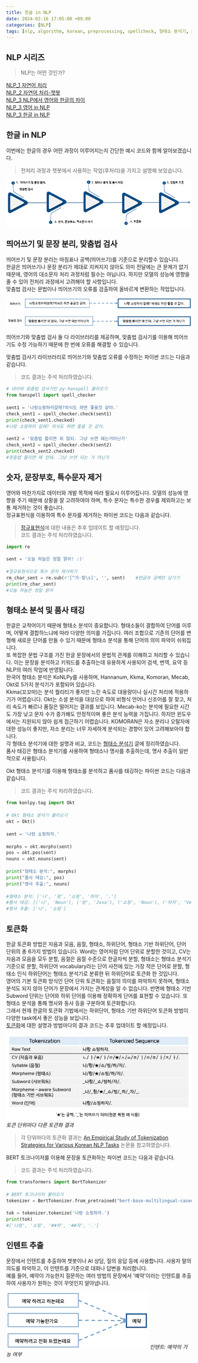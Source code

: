 ```yaml
---
title: 한글 in NLP
date: 2024-02-16 17:05:00 +09:00
categories: [NLP]
tags: [nlp, algorithm, korean, preprocessing, spellcheck, 형태소 분석기, pos tagging, tokenization, intent, 자연어처리]
---
```


## NLP 시리즈
> NLP는 어떤 것인가?

[NLP_1 자연어 처리](https://minjung405.github.io/posts/%EC%9E%90%EC%97%B0%EC%96%B4-%EC%B2%98%EB%A6%AC/)\
[NLP_2 자연어 처리-챗봇](https://minjung405.github.io/posts/%EC%9E%90%EC%97%B0%EC%96%B4-%EC%B2%98%EB%A6%AC-%EC%B1%97%EB%B4%87/)\
[NLP_3 NLP에서 영어와 한글의 차이](https://minjung405.github.io/posts/NLP-%EC%98%81%EC%96%B4%EC%99%80-%ED%95%9C%EA%B8%80-%EC%B0%A8%EC%9D%B4/)\
[NLP_3 영어 in NLP](https://minjung405.github.io/posts/%EC%98%81%EC%96%B4-in-NLP/)\
[NLP_3 한글 in NLP]()

## 한글 in NLP
이번에는 한글의 경우 어떤 과정이 이루어지는지 간단한 예시 코드와 함께 알아보겠습니다.
> 전처리 과정과 챗봇에서 사용하는 작업(후처리)을 가지고 설명해 보았습니다.

![ko_course](/assets/img/post_image/2024.02.16/ko_course.png)


## 띄어쓰기 및 문장 분리, 맞춤법 검사
띄어쓰기 및 문장 분리는 마침표나 공백(띄어쓰기)를 기준으로 분리할수 있습니다.\
한글은 띄어쓰기나 문장 분리가 제대로 지켜지지 않아도 의미 전달에는 큰 문제가 없기 때문에, 영어의 대소문자 처리 과정처럼 필수는 아닙니다. 하지만 모델의 성능에 영향을 줄 수 있어 전처리 과정에서 고려해야 할 사항입니다.\
맞춤법 검사는 문법이나 띄어쓰기의 오류를 검출하여 올바르게 변환하는 작업입니다.

![spell](/assets/img/post_image/2024.02.16/spell.png)

띄어쓰기와 맞춤법 검사 둘 다 라이브러리를 제공하며, 맞춤법 검사기를 이용해 띄어쓰기도 수정 가능하기 때문에 한 번에 오류를 해결할 수 있습니다.

맞춤법 검사기 라이브러리로 띄어쓰기와 맞춤법 오류를 수정하는 파이썬 코드는 다음과 같습니다.
> 코드 결과는 주석 처리하였습니다.

```python
# 네이버 맞춤법 검사기인 py-hanspell 불러오기
from hanspell import spell_checker

sent1 = '나랑쇼핑하러갈래?외식도 하면 좋을것 같아.'
check_sent1 = spell_checker.check(sent1)
print(check_sent1.checked)
#나랑 쇼핑하러 갈래? 외식도 하면 좋을 것 같아.

sent2 = '맞춤법 틀리면 외 않되. 그냥 쓰면 돼는거아닌가'
check_sent2 = spell_checker.check(sent2)
print(check_sent2.checked)
#맞춤법 틀리면 왜 안돼. 그냥 쓰면 되는 거 아닌가
```


## 숫자, 문장부호, 특수문자 제거
영어와 마찬가지로 데이터와 개발 목적에 따라 필요시 이루어집니다. 모델의 성능에 영향을 주기 때문에 상황을 잘 고려하여야 하며, 특수 문자는 특수한 경우를 제외하고는 보통 제거하는 것이 좋습니다.\
정규표현식을 이용하여 특수 문자를 제거하는 파이썬 코드는 다음과 같습니다.
>[정규표현식]()에 대한 내용은 추후 업데이트 할 예정입니다.\
코드 결과는 주석 처리하였습니다.

```python
import re

sent = '오늘 하늘은 정말 맑아! :)'

#정규표현식으로 특수 문자 제거하기
rm_char_sent = re.sub(r'[^가-힣\s]', '', sent)    #한글과 공백만 남기기
print(rm_char_sent)
#오늘 하늘은 정말 맑아
```


## 형태소 분석 및 품사 태깅
한글은 교착어이기 때문에 형태소 분석이 중요합니다. 형태소들이 결합하여 단어를 이루며, 어떻게 결합하느냐에 따라 다양한 의미를 가집니다. 여러 조합으로 기존의 단어를 변형해 새로운 단어를 만들 수 있기 때문에 형태소 분석을 통해 단어의 의미 파악이 쉬워집니다.\
또 복잡한 문법 구조를 가진 한글 문장에서의 문법적 관계를 이해하고 처리할 수 있습니다. 이는 문장을 분석하고 키워드를 추출하는데 유용하게 사용되어 검색, 번역, 요약 등 NLP의 여러 작업에 반영됩니다.\
한국어 형태소 분석은 KoNLPy를 사용하며, Hannanum, Kkma, Komoran, Mecab, Okt로 5가지 분석기가 포함되어 있습니다.\
Kkma(꼬꼬마)는 분석 퀄리티가 좋지만 느린 속도로 대용량이나 실시간 처리에 적용하기가 어렵습니다. Okt는 소셜 분석을 대상으로 하여 비형식 언어나 신조어를 잘 찾고, 처리 속도가 빠르나 품질은 떨어지는 결과를 보입니다. Mecab-ko는 분석에 필요한 시간도 가장 낮고 문자 수가 증가해도 안정적이며 좋은 분석 능력을 가집니다. 하지만 윈도우에서는 지원되지 않아 쉽게 접근하기 어렵습니다. KOMORAN은 자소 분리나 오탈자에 대한 성능이 좋지만, 자소 분리는 너무 자세하게 분석되는 경향이 있어 고려해보아야 합니다.\
각 형태소 분석기에 대한 설명과 비교, 코드는 [형태소 분석기]() 글에 정리하였습니다.\
품사 태깅은 형태소 분석기를 사용하여 형태소나 명사를 추출하는데, 명사 추출이 일반적으로 사용됩니다.

Okt 형태소 분석기를 이용해 형태소를 분석하고 품사를 태깅하는 파이썬 코드는 다음과 같습니다.
> 코드 결과는 주석 처리하였습니다.

```python
from konlpy.tag import Okt

# Okt 형태소 분석기 불러오기
okt = Okt()

sent = '나랑 쇼핑하자.'

morphs = okt.morphs(sent)
pos = okt.pos(sent)
nouns = okt.nouns(sent)

print("형태소 분석:", morphs)
print("품사 태깅:", pos)
print("명사 추출:", nouns)

#형태소 분석: ['나', '랑', '쇼핑', '하자', '.']
#품사 태깅: [('나', 'Noun'), ('랑', 'Josa'), ('쇼핑', 'Noun'), ('하자', 'Verb'), ('.', 'Punctuation')]
#명사 추출: ['나', '쇼핑']
```


## 토큰화
한글 토큰화 방법은 자음과 모음, 음절, 형태소, 하위단어, 형태소 기반 하위단어, 단어 단위의 총 6가지 방법이 있습니다. Word는 영어처럼 단어 단위로 분할한 것이고, CV는 자음과 모음을 모두 분할, 음절은 음절 수준으로 한글자씩 분할, 형태소는 형태소 분석기 기준으로 분할, 하위단어 vocabulary라는 단어 사전에 있는 가장 작은 단어로 분할, 형태소 인식 하위단어는 형태소 분석기로 분류한 뒤 하위단어로 토큰화 한 것입니다.\
영어의 기본 토큰화 방식인 단어 단위 토큰화는 음절의 의미를 파악하지 못하며, 형태소 분석도 되지 않아 단어가 문장에서 가지는 관계성을 알 수 없습니다. 반면에 형태소 기반 Subword 단위는 단어와 하위 단어를 이용해 정확하게 단어를 표현할 수 있습니다. 또 형태소 분석을 통해 명사와 동사 등을 구분하여 토큰화합니다.\
그래서 현재 한글의 토큰화 기법에서는 하위단어, 형태소 기반 하위단어 토큰화 방법이 다양한 task에서 좋은 성능을 보입니다.\
[토큰화]()에 대한 설명과 방법마다의 결과 코드는 추후 업데이트 할 예정입니다.

![ko_tokenization](/assets/img/post_image/2024.02.16/ko_tokenization.png)
_토큰 단위마다 다른 토큰화 결과_

> 각 단위마다의 토큰화 결과는 [An Empirical Study of Tokenization Strategies for Various Korean NLP Tasks](https://arxiv.org/abs/2010.02534) 논문을 참고하였습니다.

BERT 토크나이저를 이용해 문장을 토큰화하는 파이썬 코드는 다음과 같습니다.
> 코드 결과는 주석 처리하였습니다.

```python
from transformers import BertTokenizer

# BERT 토크나이저 불러오기
tokenizer = BertTokenizer.from_pretrained("bert-base-multilingual-cased")

tok = tokenizer.tokenize('나랑 쇼핑하자.')
print(tok)
#['나랑', '쇼핑', '##하', '##자', '.']
```


## 인텐트 추출
문장에서 인텐트를 추출하여 챗봇이나 AI 상담, 질의 응답 등에 사용합니다. 사용자 말의 의도를 파악하고, 이 인텐트를 기준으로 대화나 답변을 처리합니다.\
예를 들어, 예약이 가능한지 질문하는 여러 방법의 문장에서 '예약'이라는 인텐트를 추출하여 사용자가 원하는 것이 무엇인지 알아냅니다.

![ko_intent](/assets/img/post_image/2024.02.16/ko_intent.png)
_인텐트: 예약의 가능 여부_

